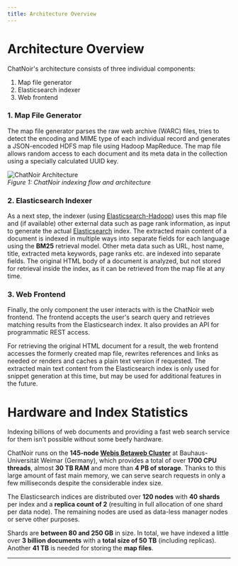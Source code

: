```yaml
---
title: Architecture Overview
---
```


# Architecture Overview
ChatNoir's architecture consists of three individual components:

1. Map file generator
2. Elasticsearch indexer
3. Web frontend

### 1. Map File Generator
The map file generator parses the raw web archive (WARC) files, tries to detect the encoding and MIME type of each individual record and generates a JSON-encoded HDFS map file using Hadoop MapReduce. The map file allows random access to each document and its meta data in the collection using a specially calculated UUID key.

![ChatNoir Architecture](/static/img/architecture.png)\
*Figure 1: ChatNoir indexing flow and architecture*

### 2. Elasticsearch Indexer
As a next step, the indexer (using [Elasticsearch-Hadoop](https://www.elastic.co/products/hadoop)) uses this map file and (if available) other external data such as page rank information, as input to generate the actual [Elasticsearch](https://www.elastic.co/products/elasticsearch) index. The extracted main content of a document is indexed in multiple ways into separate fields for each language using the **BM25** retrieval model. Other meta data such as URL, host name, title, extracted meta keywords, page ranks etc. are indexed into separate fields. The original HTML body of a document is analyzed, but not stored for retrieval inside the index, as it can be retrieved from the map file at any time.

### 3. Web Frontend
Finally, the only component the user interacts with is the ChatNoir web frontend. The frontend accepts the user's search query and retrieves matching results from the Elasticsearch index. It also provides an API for programmatic REST access.

For retrieving the original HTML document for a result, the web frontend accesses the formerly created map file, rewrites references and links as needed or renders and caches a plain text version if requested. The extracted main text content from the Elasticsearch index is only used for snippet generation at this time, but may be used for additional features in the future.


# Hardware and Index Statistics
Indexing billions of web documents and providing a fast web search service for them isn't possible without some beefy hardware.

ChatNoir runs on the **145-node [Webis Betaweb Cluster](https://www.uni-weimar.de/en/media/chairs/computer-science-and-media/webis/facilities/#betaweb)** at Bauhaus-Universität Weimar (Germany), which provides a total of over **1700 CPU threads**, almost **30 TB RAM** and more than **4 PB of storage**. Thanks to this large amount of fast main memory, we can serve search requests in only a few milliseconds despite the considerable index size.

The Elasticsearch indices are distributed over **120 nodes** with **40 shards** per index and a **replica count of 2** (resulting in full allocation of one shard per data node). The remaining nodes are used as data-less manager nodes or serve other purposes.

Shards are **between 80 and 250 GB** in size. In total, we have indexed a little over **3 billion documents** with a **total size of 50 TB** (including replicas). Another **41 TB** is needed for storing the **map files**.
____